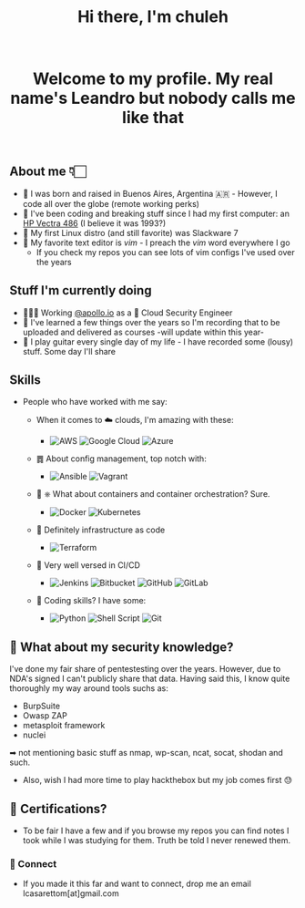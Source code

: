 <h1 align="center"> Hi there, I'm chuleh </h1>

</br>

<h1 align="center"> Welcome to my profile. My real name's Leandro but nobody calls me like that </h1>

</br>

## <b> About me </b> 👇🏻

- 📍 I was born and raised in Buenos Aires, Argentina 🇦🇷 - However, I code all over the globe (remote working perks)
- 🧾 I've been coding and breaking stuff since I had my first computer: an <u>HP Vectra 486</u> (I believe it was 1993?)
- 🐧 My first Linux distro (and still favorite) was Slackware 7
- 📝 My favorite text editor is *vim* - I preach the *vim* word everywhere I go
  - If you check my repos you can see lots of vim configs I've used over the years

## <b>Stuff I'm currently doing</b>

- 🧑🏻‍💻 Working [@apollo.io](https://apollo.io) as a 🔐 Cloud Security Engineer
- 🎥 I've learned a few things over the years so I'm recording that to be uploaded and delivered as courses -will update within this year-
- 🎸 I play guitar every single day of my life - I have recorded some (lousy) stuff. Some day I'll share

## <b>Skills</b>

- People who have worked with me say:
    - When it comes to ☁️ clouds, I'm amazing with these:
      - ![AWS](https://img.shields.io/badge/AWS-%23FF9900.svg?style=for-the-badge&logo=amazon-aws&logoColor=white) ![Google Cloud](https://img.shields.io/badge/GoogleCloud-%234285F4.svg?style=for-the-badge&logo=google-cloud&logoColor=white) ![Azure](https://img.shields.io/badge/azure-%230072C6.svg?style=for-the-badge&logo=microsoftazure&logoColor=white)

    - ䷅ About config management, top notch with:
      - ![Ansible](https://img.shields.io/badge/ansible-%231A1918.svg?style=for-the-badge&logo=ansible&logoColor=white) ![Vagrant](https://img.shields.io/badge/vagrant-%231563FF.svg?style=for-the-badge&logo=vagrant&logoColor=white)

    - 🐳 ⎈ What about containers and container orchestration? Sure.
      - ![Docker](https://img.shields.io/badge/docker-%230db7ed.svg?style=for-the-badge&logo=docker&logoColor=white) ![Kubernetes](https://img.shields.io/badge/kubernetes-%23326ce5.svg?style=for-the-badge&logo=kubernetes&logoColor=white)

    - 🏢 Definitely infrastructure as code
      - ![Terraform](https://img.shields.io/badge/terraform-%235835CC.svg?style=for-the-badge&logo=terraform&logoColor=white)

    - 🪈 Very well versed in CI/CD
      - ![Jenkins](https://img.shields.io/badge/jenkins-%232C5263.svg?style=for-the-badge&logo=jenkins&logoColor=white) ![Bitbucket](https://img.shields.io/badge/bitbucket-%230047B3.svg?style=for-the-badge&logo=bitbucket&logoColor=white) ![GitHub](https://img.shields.io/badge/github-%23121011.svg?style=for-the-badge&logo=github&logoColor=white) ![GitLab](https://img.shields.io/badge/gitlab-%23181717.svg?style=for-the-badge&logo=gitlab&logoColor=white) 

    - 🐍 Coding skills? I have some:
      - ![Python](https://img.shields.io/badge/python-3670A0?style=for-the-badge&logo=python&logoColor=ffdd54) ![Shell Script](https://img.shields.io/badge/shell_script-%23121011.svg?style=for-the-badge&logo=gnu-bash&logoColor=white) ![Git](https://img.shields.io/badge/git-%23F05033.svg?style=for-the-badge&logo=git&logoColor=white)

## <b> 🔐 What about my security knowledge? </b>

I've done my fair share of pentestesting over the years. However, due to NDA's signed I can't publicly share that data.
Having said this, I know quite thoroughly my way around tools suchs as:
- BurpSuite
- Owasp ZAP
- metasploit framework
- nuclei

➡ not mentioning basic stuff as nmap, wp-scan, ncat, socat, shodan and such.

- Also, wish I had more time to play hackthebox but my job comes first 😓

## <b> 📖 Certifications? </b>

- To be fair  I have a few and if you browse my repos you can find notes I took while I was studying for them.
Truth be told I never renewed them.

### <b> 📧 Connect </b>

- If you made it this far and want to connect, drop me an email lcasarettom[at]gmail.com
